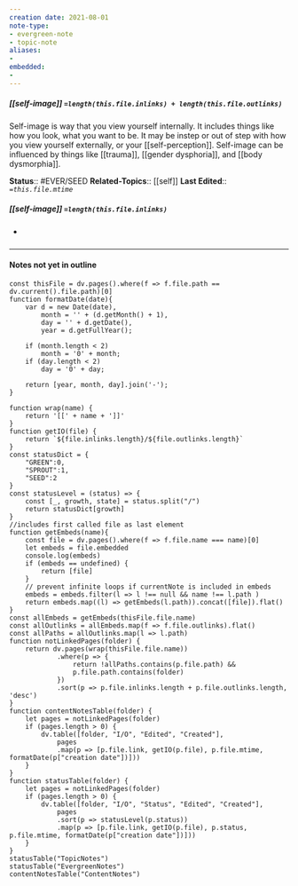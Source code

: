 ```yaml
---
creation date: 2021-08-01
note-type: 
- evergreen-note
- topic-note
aliases:
- 
embedded:
- 
---
```

 
##### [[self-image]] `=length(this.file.inlinks) + length(this.file.outlinks)`

Self-image is way that you view yourself internally. It includes things like how you look, what you want to be. It may be instep or out of step with how you view yourself externally, or your [[self-perception]]. Self-image can be influenced by things like [[trauma]], [[gender dysphoria]], and [[body dysmorphia]].

**Status**:: #EVER/SEED 
**Related-Topics**:: [[self]]
**Last Edited**:: *`=this.file.mtime`*
##### [[self-image]] `=length(this.file.inlinks)` 
- 

### <hr class="dataviews"/>

#### Notes not yet in outline
```dataviewjs
const thisFile = dv.pages().where(f => f.file.path == dv.current().file.path)[0]
function formatDate(date){
	var d = new Date(date),
		month = '' + (d.getMonth() + 1),
		day = '' + d.getDate(),
		year = d.getFullYear();

	if (month.length < 2) 
		month = '0' + month;
	if (day.length < 2) 
		day = '0' + day;

	return [year, month, day].join('-');
}

function wrap(name) {
	return '[[' + name + ']]'
}
function getIO(file) {
	return `${file.inlinks.length}/${file.outlinks.length}`
}
const statusDict = {
	"GREEN":0,
	"SPROUT":1,
	"SEED":2
}
const statusLevel = (status) => {
	const [_, growth, state] = status.split("/")
	return statusDict[growth]
}
//includes first called file as last element
function getEmbeds(name){
	const file = dv.pages().where(f => f.file.name === name)[0]
	let embeds = file.embedded
	console.log(embeds)
	if (embeds == undefined) {
		return [file]
	}
	// prevent infinite loops if currentNote is included in embeds
	embeds = embeds.filter(l => l !== null && name !== l.path )
	return embeds.map((l) => getEmbeds(l.path)).concat([file]).flat()
}
const allEmbeds = getEmbeds(thisFile.file.name)
const allOutlinks = allEmbeds.map(f => f.file.outlinks).flat()
const allPaths = allOutlinks.map(l => l.path)
function notLinkedPages(folder) {
	return dv.pages(wrap(thisFile.file.name))
			.where(p => {
				return !allPaths.contains(p.file.path) && 
				p.file.path.contains(folder) 
			})
			.sort(p => p.file.inlinks.length + p.file.outlinks.length, 'desc')
}
function contentNotesTable(folder) {
	let pages = notLinkedPages(folder)
	if (pages.length > 0) {
		dv.table([folder, "I/O", "Edited", "Created"], 
			pages
			.map(p => [p.file.link, getIO(p.file), p.file.mtime, formatDate(p["creation date"])]))
	}
}
function statusTable(folder) {
	let pages = notLinkedPages(folder)
	if (pages.length > 0) {
		dv.table([folder, "I/O", "Status", "Edited", "Created"], 
			pages
			.sort(p => statusLevel(p.status))
			.map(p => [p.file.link, getIO(p.file), p.status, p.file.mtime, formatDate(p["creation date"])]))
	}
}
statusTable("TopicNotes")
statusTable("EvergreenNotes")
contentNotesTable("ContentNotes")
```


